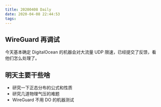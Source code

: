 ```yaml
---
title: 20200408 Daily
date: 2020-04-08 22:44:53
tags:
---
```


## WireGuard 再调试

今天基本确定 DigitalOcean 的机器会对大流量 UDP 限速，已经提交了反馈，看他们怎么处理了。

## 明天主要干些啥

* 研究一下正态分布的公式和性质
* 研究几道物理气压的难题
* WireGuard 不用 DO 的机器测试